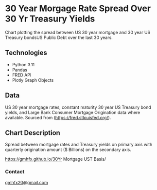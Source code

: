 # 30 Year Morgage Rate Spread Over 30 Yr Treasury Yields

Chart plotting the spread between US 30 year mortgage and 30 year US Treasury bondsUS Public Debt over the last 30 years.

## Technologies

* Python 3.11
* Pandas
* FRED API
* Plotly Graph Objects

## Data

US 30 year mortgage rates, constant maturity 30 year US Treasury bond yields, and Large Bank Consumer Mortgage Origination data where available.  Sourced from (https://fred.stlouisfed.org/).


## Chart Description

Spread between mortgage rates and Treasury yields on primary axis with quarterly origination amount ($ Billions) on the secondary axis.

https://gmhfx.github.io/30Yr Mortgage UST Basis/

### Contact

gmhfx20@gmail.com
